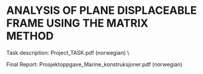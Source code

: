 # ANALYSIS OF PLANE DISPLACEABLE FRAME USING THE MATRIX METHOD

Task description: Project_TASK.pdf  (norwegian) \

Final Report: Prosjektoppgave_Marine_konstruksjoner.pdf (norwegian)
